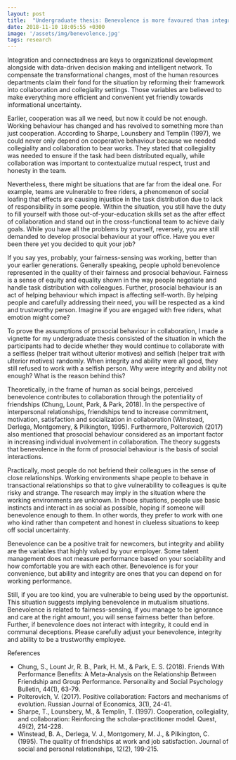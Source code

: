 ```yaml
---
layout: post
title:  "Undergraduate thesis: Benevolence is more favoured than integrity and ability in collaboration" 
date: 2018-11-10 18:05:55 +0300
image: '/assets/img/benevolence.jpg'
tags: research
---
```


Integration and connectedness are keys to organizational development alongside with data-driven decision making and intelligent network. To compensate the transformational changes, most of the human resources departments claim their fond for the situation by reforming their framework into collaboration and collegiality settings. Those variables are believed to make everything more efficient and convenient yet friendly towards informational uncertainty.

Earlier, cooperation was all we need, but now it could be not enough. Working behaviour has changed and has revolved to something more than just cooperation. According to Sharpe, Lounsbery and Templin (1997), we could never only depend on cooperative behaviour because we needed collegiality and collaboration to bear works. They stated that collegiality was needed to ensure if the task had been distributed equally, while collaboration was important to contextualize mutual respect, trust and honesty in the team.

Nevertheless, there might be situations that are far from the ideal one. For example, teams are vulnerable to free riders, a phenomenon of social loafing that effects are causing injustice in the task distribution due to lack of responsibility in some people. Within the situation, you still have the duty to fill yourself with those out-of-your-education skills set as the after effect of collaboration and stand out in the cross-functional team to achieve daily goals. While you have all the problems by yourself, reversely, you are still demanded to develop prosocial behaviour at your office. Have you ever been there yet you decided to quit your job?

If you say yes, probably, your fairness-sensing was working, better than your earlier generations. Generally speaking, people uphold benevolence represented in the quality of their fairness and prosocial behaviour. Fairness is a sense of equity and equality shown in the way people negotiate and handle task distribution with colleagues. Further, prosocial behaviour is an act of helping behaviour which impact is affecting self-worth. By helping people and carefully addressing their need, you will be respected as a kind and trustworthy person. Imagine if you are engaged with free riders, what emotion might come?

To prove the assumptions of prosocial behaviour in collaboration, I made a vignette for my undergraduate thesis consisted of the situation in which the participants had to decide whether they would continue to collaborate with a selfless (helper trait without ulterior motives) and selfish (helper trait with ulterior motives) randomly. When integrity and ability were all good, they still refused to work with a selfish person. Why were integrity and ability not enough? What is the reason behind this?

Theoretically, in the frame of human as social beings, perceived benevolence contributes to collaboration through the potentiality of friendships (Chung, Lount, Park, & Park, 2018). In the perspective of interpersonal relationships, friendships tend to increase commitment, motivation, satisfaction and socialization in collaboration (Winstead, Derlega, Montgomery, & Pilkington, 1995). Furthermore, Polterovich (2017) also mentioned that prosocial behaviour considered as an important factor in increasing individual involvement in collaboration. The theory suggests that benevolence in the form of prosocial behaviour is the basis of social interactions.

Practically, most people do not befriend their colleagues in the sense of close relationships. Working environments shape people to behave in transactional relationships so that to give vulnerability to colleagues is quite risky and strange. The research may imply in the situation where the working environments are unknown. In those situations, people use basic instincts and interact in as social as possible, hoping if someone will benevolence enough to them. In other words, they prefer to work with one who kind rather than competent and honest in clueless situations to keep off social uncertainty.

Benevolence can be a positive trait for newcomers, but integrity and ability are the variables that highly valued by your employer. Some talent management does not measure performance based on your sociability and how comfortable you are with each other. Benevolence is for your convenience, but ability and integrity are ones that you can depend on for working performance.

Still, if you are too kind, you are vulnerable to being used by the opportunist. This situation suggests implying benevolence in mutualism situations. Benevolence is related to fairness-sensing, if you manage to be ignorance and care at the right amount, you will sense fairness better than before. Further, if benevolence does not interact with integrity, it could end in communal deceptions. Please carefully adjust your benevolence, integrity and ability to be a trustworthy employee.

References

- Chung, S., Lount Jr, R. B., Park, H. M., & Park, E. S. (2018). Friends With Performance Benefits: A Meta-Analysis on the Relationship Between Friendship and Group Performance. Personality and Social Psychology Bulletin, 44(1), 63-79.
- Polterovich, V. (2017). Positive collaboration: Factors and mechanisms of evolution. Russian Journal of Economics, 3(1), 24-41.
- Sharpe, T., Lounsbery, M., & Templin, T. (1997). Cooperation, collegiality, and collaboration: Reinforcing the scholar-practitioner model. Quest, 49(2), 214-228.
- Winstead, B. A., Derlega, V. J., Montgomery, M. J., & Pilkington, C. (1995). The quality of friendships at work and job satisfaction. Journal of social and personal relationships, 12(2), 199-215.
